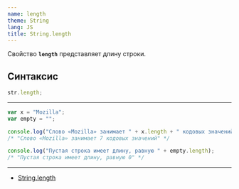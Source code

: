 ```yaml
---
name: length
theme: String
lang: JS
title: String.length
---
```


Свойство **`length`** представляет длину строки.

## Синтаксис

```js
str.length;
```

---

```js
var x = "Mozilla";
var empty = "";

console.log("Слово «Mozilla» занимает " + x.length + " кодовых значений");
/* "Слово «Mozilla» занимает 7 кодовых значений" */

console.log("Пустая строка имеет длину, равную " + empty.length);
/* "Пустая строка имеет длину, равную 0" */
```

---

- [String.length](https://developer.mozilla.org/ru/docs/Web/JavaScript/Reference/Global_Objects/String/length)
